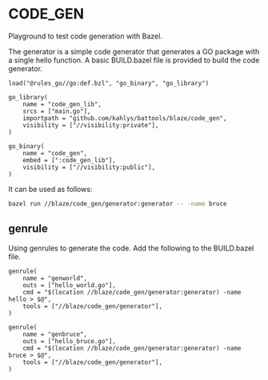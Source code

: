 # CODE_GEN

Playground to test code generation with Bazel.

The generator is a simple code generator that generates a GO package with a single hello function.
A basic BUILD.bazel file is provided to build the code generator.

```bzl
load("@rules_go//go:def.bzl", "go_binary", "go_library")

go_library(
    name = "code_gen_lib",
    srcs = ["main.go"],
    importpath = "github.com/kahlys/battools/blaze/code_gen",
    visibility = ["//visibility:private"],
)

go_binary(
    name = "code_gen",
    embed = [":code_gen_lib"],
    visibility = ["//visibility:public"],
)
```

It can be used as follows:

```sh
bazel run //blaze/code_gen/generator:generator -- -name bruce
```

## genrule

Using genrules to generate the code. Add the following to the BUILD.bazel file.

```bzl
genrule(
    name = "genworld",
    outs = ["hello_world.go"],
    cmd = "$(location //blaze/code_gen/generator:generator) -name hello > $@",
    tools = ["//blaze/code_gen/generator"],
)

genrule(
    name = "genbruce",
    outs = ["hello_bruce.go"],
    cmd = "$(location //blaze/code_gen/generator:generator) -name bruce > $@",
    tools = ["//blaze/code_gen/generator"],
)
```